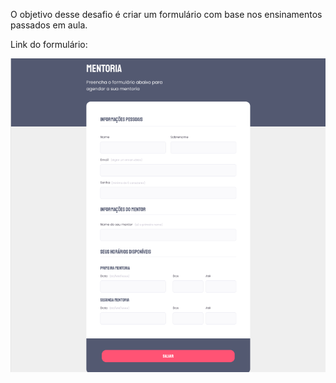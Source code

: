 O objetivo desse desafio é criar um formulário com 
base nos ensinamentos passados em aula.

Link do formulário: 

<img src="img/2022-10-24 (3).png" alt="Imagem do desafio">